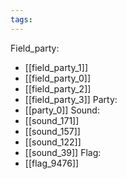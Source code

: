```yaml
---
tags:
---
```

Field_party:
- [[field_party_1]]
- [[field_party_0]]
- [[field_party_2]]
- [[field_party_3]]
Party:
- [[party_0]]
Sound:
- [[sound_171]]
- [[sound_157]]
- [[sound_122]]
- [[sound_39]]
Flag:
- [[flag_9476]]

